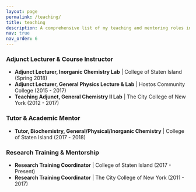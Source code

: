 ```yaml
---
layout: page
permalink: /teaching/
title: teaching
description: A comprehensive list of my teaching and mentoring roles in higher education, from adjunct lecturing to one-on-one tutoring and research coordination.
nav: true
nav_order: 6
---
```


### Adjunct Lecturer & Course Instructor
- **Adjunct Lecturer, Inorganic Chemistry Lab** | College of Staten Island (Spring 2018)
- **Adjunct Lecturer, General Physics Lecture & Lab** | Hostos Community College (2015 - 2017)
- **Teaching Adjunct, General Chemistry II Lab** | The City College of New York (2012 - 2017)

### Tutor & Academic Mentor
- **Tutor, Biochemistry, General/Physical/Inorganic Chemistry** | College of Staten Island (2017 - 2018)

### Research Training & Mentorship
- **Research Training Coordinator** | College of Staten Island (2017 - Present)
- **Research Training Coordinator** | The City College of New York (2011 - 2017)
